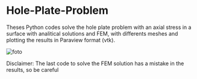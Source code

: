 # Hole-Plate-Problem
Theses Python codes solve the hole plate problem with an axial stress in a surface with analitical solutions and FEM,
with differents meshes and plotting the results in Paraview format (vtk).

![foto](https://user-images.githubusercontent.com/78449802/125208859-106ab380-e263-11eb-97ed-95c53ddd6060.jpg)



Disclaimer: The last code to solve the FEM solution has a mistake in the results, so be careful

